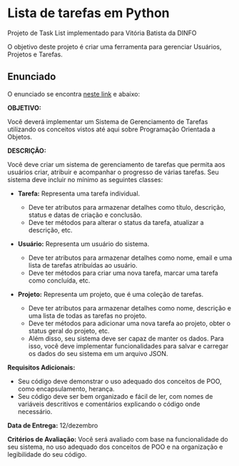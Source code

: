 # Lista de tarefas em Python

Projeto de Task List implementado para Vitória Batista da DINFO

O objetivo deste projeto é criar uma ferramenta para gerenciar Usuários, Projetos e Tarefas.

## Enunciado

O enunciado se encontra [neste link](./.docs/escopo.jpeg) e abaixo:

**OBJETIVO:**

Você deverá implementar um Sistema de Gerenciamento de Tarefas utilizando os conceitos vistos até aqui sobre Programação Orientada a Objetos.

**DESCRIÇÃO:**

Você deve criar um sistema de gerenciamento de tarefas que permita aos usuários criar, atribuir e acompanhar o progresso de várias tarefas. Seu sistema deve incluir no mínimo
as seguintes classes:

- **Tarefa:** Representa uma tarefa individual.
  - Deve ter atributos para armazenar detalhes como título, descrição, status e datas de criação e conclusão.
  - Deve ter métodos para alterar o status da tarefa, atualizar a descrição, etc.

- **Usuário:** Representa um usuário do sistema.
  - Deve ter atributos para armazenar detalhes como nome, email e uma lista de tarefas atribuídas ao usuário.
  - Deve ter métodos para criar uma nova tarefa, marcar uma tarefa como concluída, etc.

- **Projeto:** Representa um projeto, que é uma coleção de tarefas.
  - Deve ter atributos para armazenar detalhes como nome, descrição e uma lista de todas as tarefas no
projeto.
  - Deve ter métodos para adicionar uma nova tarefa ao projeto, obter o status geral do projeto, etc.
  - Além disso, seu sistema deve ser capaz de manter os dados. Para isso, você deve implementar funcionalidades para salvar e carregar os dados do seu sistema em um arquivo
JSON.

**Requisitos Adicionais:**

- Seu código deve demonstrar o uso adequado dos conceitos de POO, como encapsulamento, herança.
- Seu código deve ser bem organizado e fácil de ler, com nomes de variáveis descritivos e comentários explicando o código onde necessário.

**Data de Entrega:** 12/dezembro

**Critérios de Avaliação:** Você será avaliado com base na funcionalidade do seu sistema, no uso adequado dos conceitos de POO e na organização e legibilidade do seu código.
